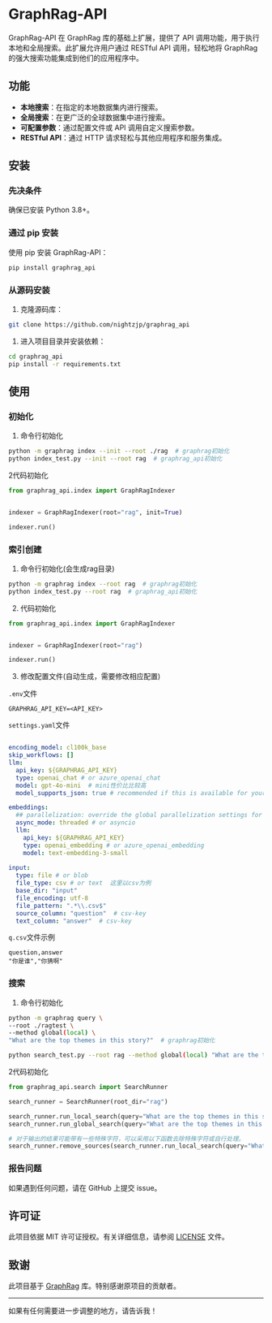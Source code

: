 # GraphRag-API

GraphRag-API 在 GraphRag 库的基础上扩展，提供了 API 调用功能，用于执行本地和全局搜索。此扩展允许用户通过 RESTful API 调用，轻松地将 GraphRag 的强大搜索功能集成到他们的应用程序中。

## 功能

- **本地搜索**：在指定的本地数据集内进行搜索。
- **全局搜索**：在更广泛的全球数据集中进行搜索。
- **可配置参数**：通过配置文件或 API 调用自定义搜索参数。
- **RESTful API**：通过 HTTP 请求轻松与其他应用程序和服务集成。

## 安装

### 先决条件

确保已安装 Python 3.8+。

### 通过 pip 安装

使用 pip 安装 GraphRag-API：

```bash
pip install graphrag_api
```

### 从源码安装

1. 克隆源码库：

```bash
git clone https://github.com/nightzjp/graphrag_api
```

1. 进入项目目录并安装依赖：

```bash
cd graphrag_api
pip install -r requirements.txt
```

## 使用

### 初始化

1. 命令行初始化

```bash
python -m graphrag index --init --root ./rag  # graphrag初始化
python index_test.py --init --root rag  # graphrag_api初始化
```

2代码初始化

```python
from graphrag_api.index import GraphRagIndexer


indexer = GraphRagIndexer(root="rag", init=True)

indexer.run()
```

### 索引创建

1. 命令行初始化(会生成rag目录)

```bash
python -m graphrag index --root rag  # graphrag初始化
python index_test.py --root rag  # graphrag_api初始化
```

2. 代码初始化

```python
from graphrag_api.index import GraphRagIndexer


indexer = GraphRagIndexer(root="rag")

indexer.run()
```

3. 修改配置文件(自动生成，需要修改相应配置)

`.env`文件

```dotenv
GRAPHRAG_API_KEY=<API_KEY>
```

`settings.yaml`文件

```yaml

encoding_model: cl100k_base
skip_workflows: []
llm:
  api_key: ${GRAPHRAG_API_KEY}
  type: openai_chat # or azure_openai_chat
  model: gpt-4o-mini  # mini性价比比较高
  model_supports_json: true # recommended if this is available for your model.

embeddings:
  ## parallelization: override the global parallelization settings for embeddings
  async_mode: threaded # or asyncio
  llm:
    api_key: ${GRAPHRAG_API_KEY}
    type: openai_embedding # or azure_openai_embedding
    model: text-embedding-3-small
    
input:
  type: file # or blob
  file_type: csv # or text  这里以csv为例
  base_dir: "input"
  file_encoding: utf-8
  file_pattern: ".*\\.csv$"
  source_column: "question"  # csv-key
  text_column: "answer"  # csv-key

```

`q.csv`文件示例

```text
question,answer
"你是谁","你猜啊"
```

### 搜索

1. 命令行初始化

```bash
python -m graphrag query \
--root ./ragtest \
--method global(local) \
"What are the top themes in this story?"  # graphrag初始化

python search_test.py --root rag --method global(local) "What are the top themes in this story?"  # graphrag初始化
```

2代码初始化

```python
from graphrag_api.search import SearchRunner

search_runner = SearchRunner(root_dir="rag")

search_runner.run_local_search(query="What are the top themes in this story?", streaming=False)
search_runner.run_global_search(query="What are the top themes in this story?", streaming=False)

# 对于输出的结果可能带有一些特殊字符，可以采用以下函数去除特殊字符或自行处理。
search_runner.remove_sources(search_runner.run_local_search(query="What are the top themes in this story?")[0])
```

### 报告问题

如果遇到任何问题，请在 GitHub 上提交 issue。

## 许可证

此项目依据 MIT 许可证授权。有关详细信息，请参阅 [LICENSE](LICENSE) 文件。

## 致谢

此项目基于 [GraphRag](https://github.com/microsoft/graphrag/) 库。特别感谢原项目的贡献者。

---

如果有任何需要进一步调整的地方，请告诉我！